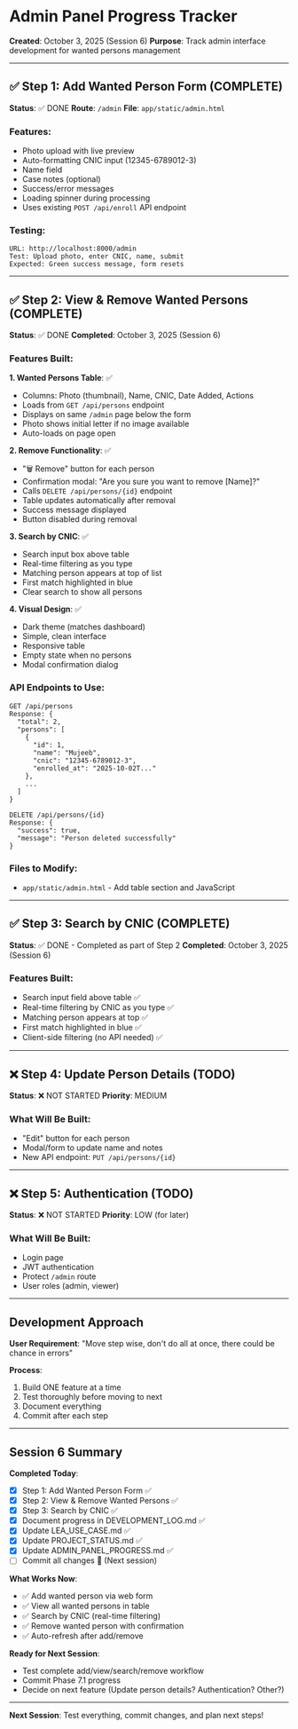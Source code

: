 # Admin Panel Progress Tracker

**Created**: October 3, 2025 (Session 6)
**Purpose**: Track admin interface development for wanted persons management

---

## ✅ Step 1: Add Wanted Person Form (COMPLETE)

**Status**: ✅ DONE
**Route**: `/admin`
**File**: `app/static/admin.html`

### Features:
- Photo upload with live preview
- Auto-formatting CNIC input (12345-6789012-3)
- Name field
- Case notes (optional)
- Success/error messages
- Loading spinner during processing
- Uses existing `POST /api/enroll` API endpoint

### Testing:
```
URL: http://localhost:8000/admin
Test: Upload photo, enter CNIC, name, submit
Expected: Green success message, form resets
```

---

## ✅ Step 2: View & Remove Wanted Persons (COMPLETE)

**Status**: ✅ DONE
**Completed**: October 3, 2025 (Session 6)

### Features Built:

**1. Wanted Persons Table**: ✅
- Columns: Photo (thumbnail), Name, CNIC, Date Added, Actions
- Loads from `GET /api/persons` endpoint
- Displays on same `/admin` page below the form
- Photo shows initial letter if no image available
- Auto-loads on page open

**2. Remove Functionality**: ✅
- "🗑️ Remove" button for each person
- Confirmation modal: "Are you sure you want to remove [Name]?"
- Calls `DELETE /api/persons/{id}` endpoint
- Table updates automatically after removal
- Success message displayed
- Button disabled during removal

**3. Search by CNIC**: ✅
- Search input box above table
- Real-time filtering as you type
- Matching person appears at top of list
- First match highlighted in blue
- Clear search to show all persons

**4. Visual Design**: ✅
- Dark theme (matches dashboard)
- Simple, clean interface
- Responsive table
- Empty state when no persons
- Modal confirmation dialog

### API Endpoints to Use:
```
GET /api/persons
Response: {
  "total": 2,
  "persons": [
    {
      "id": 1,
      "name": "Mujeeb",
      "cnic": "12345-6789012-3",
      "enrolled_at": "2025-10-02T..."
    },
    ...
  ]
}

DELETE /api/persons/{id}
Response: {
  "success": true,
  "message": "Person deleted successfully"
}
```

### Files to Modify:
- `app/static/admin.html` - Add table section and JavaScript

---

## ✅ Step 3: Search by CNIC (COMPLETE)

**Status**: ✅ DONE - Completed as part of Step 2
**Completed**: October 3, 2025 (Session 6)

### Features Built:
- Search input field above table ✅
- Real-time filtering by CNIC as you type ✅
- Matching person appears at top ✅
- First match highlighted in blue ✅
- Client-side filtering (no API needed) ✅

---

## ❌ Step 4: Update Person Details (TODO)

**Status**: ❌ NOT STARTED
**Priority**: MEDIUM

### What Will Be Built:
- "Edit" button for each person
- Modal/form to update name and notes
- New API endpoint: `PUT /api/persons/{id}`

---

## ❌ Step 5: Authentication (TODO)

**Status**: ❌ NOT STARTED
**Priority**: LOW (for later)

### What Will Be Built:
- Login page
- JWT authentication
- Protect `/admin` route
- User roles (admin, viewer)

---

## Development Approach

**User Requirement**: "Move step wise, don't do all at once, there could be chance in errors"

**Process**:
1. Build ONE feature at a time
2. Test thoroughly before moving to next
3. Document everything
4. Commit after each step

---

## Session 6 Summary

**Completed Today**:
- [x] Step 1: Add Wanted Person Form ✅
- [x] Step 2: View & Remove Wanted Persons ✅
- [x] Step 3: Search by CNIC ✅
- [x] Document progress in DEVELOPMENT_LOG.md ✅
- [x] Update LEA_USE_CASE.md ✅
- [x] Update PROJECT_STATUS.md ✅
- [x] Update ADMIN_PANEL_PROGRESS.md ✅
- [ ] Commit all changes 🚧 (Next session)

**What Works Now**:
- ✅ Add wanted person via web form
- ✅ View all wanted persons in table
- ✅ Search by CNIC (real-time filtering)
- ✅ Remove wanted person with confirmation
- ✅ Auto-refresh after add/remove

**Ready for Next Session**:
- Test complete add/view/search/remove workflow
- Commit Phase 7.1 progress
- Decide on next feature (Update person details? Authentication? Other?)

---

**Next Session**: Test everything, commit changes, and plan next steps!
